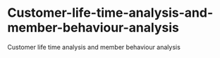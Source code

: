 # Customer-life-time-analysis-and-member-behaviour-analysis
Customer life time analysis and member behaviour analysis

